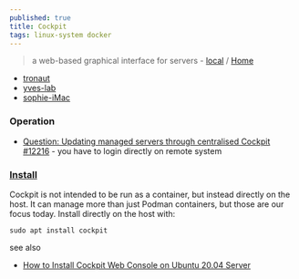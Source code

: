 ```yaml
---
published: true
title: Cockpit
tags: linux-system docker
---
```

> a web-based graphical interface for servers - [local](http://localhost:9090) / [Home](https://cockpit-project.org/)

- [tronaut](https://tronaut:9090/)
- [yves-lab](https://yves-lab:9090/)
- [sophie-iMac](https://sophie-imac:9090/)

### Operation
- [Question: Updating managed servers through centralised Cockpit
#12216](https://github.com/cockpit-project/cockpit/issues/12216) - you have to login directly on remote system

### [Install](https://www.smarthomebeginner.com/docker-to-podman-migration-guide/#Cockpit)

Cockpit is not intended to be run as a container, but instead directly on the host. It can manage more than just Podman containers, but those are our focus today. Install directly on the host with:

`sudo apt install cockpit`

see also
- [How to Install Cockpit Web Console on Ubuntu 20.04 Server](https://www.linuxtechi.com/how-to-install-cockpit-on-ubuntu-20-04/)
